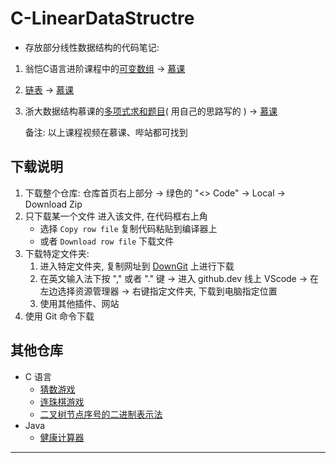 # C-LinearDataStructre
* 存放部分线性数据结构的代码笔记:
1. 翁恺C语言进阶课程中的[可变数组](https://github.com/existed-name/C-LinearDataStructre/tree/main/VariableArray) → [慕课](https://www.icourse163.org/learn/ZJU-200001?tid=1471612444#/learn/content?type=detail&id=1256792035&cid=1289918116)
2. [链表](https://github.com/existed-name/C-LinearDataStructre/tree/main/List) → [慕课](https://www.icourse163.org/learn/ZJU-200001?tid=1471612444#/learn/content?type=detail&id=1256792036&cid=1289918121)
3. 浙大数据结构慕课的[多项式求和题目](https://github.com/existed-name/C-LinearDataStructre/blob/main/PolynomialSummation.c)( 用自己的思路写的 ) → [慕课](https://www.icourse163.org/learn/ZJU-93001?tid=1473284469#/learn/content?type=detail&id=1260916348)

   备注: 以上课程视频在慕课、哔站都可找到

## 下载说明
1. 下载整个仓库: 仓库首页右上部分 → 绿色的 "<> Code" → Local → Download Zip
2. 只下载某一个文件
   进入该文件, 在代码框右上角
   * 选择 `Copy row file` 复制代码粘贴到编译器上
   * 或者 `Download row file` 下载文件
3. 下载特定文件夹:    
   1. 进入特定文件夹, 复制网址到 [DownGit](https://tool.mkblog.cn/downgit/#/home) 上进行下载    
   2. 在英文输入法下按 "," 或者 "." 键 → 进入 github.dev 线上 VScode → 在左边选择资源管理器 → 右键指定文件夹, 下载到电脑指定位置    
   3. 使用其他插件、网站    
4. 使用 Git 命令下载

## 其他仓库
* C 语言
  - [猜数游戏](https://github.com/existed-name/C-GuessNumber/tree/main)
  - [连珠棋游戏](https://github.com/existed-name/C-LianzhuChess)
  - [二叉树节点序号的二进制表示法](https://github.com/existed-name/C-TreeNodeNumberInBinary)
* Java
  - [健康计算器](https://github.com/existed-name/Java-Health-Calculator)
 
---

